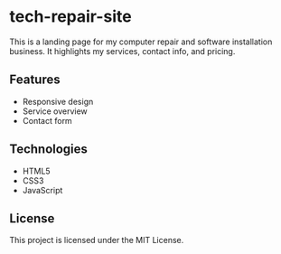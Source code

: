 # tech-repair-site

This is a landing page for my computer repair and software installation business. It highlights my services, contact info, and pricing.

## Features
- Responsive design
- Service overview
- Contact form

## Technologies
- HTML5
- CSS3
- JavaScript

## License
This project is licensed under the MIT License.